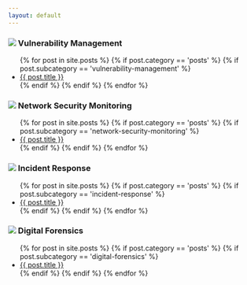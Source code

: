 ```yaml
---
layout: default
---
```


<h3><img src="{{ site.baseurl }}/assets/pt.png"> Vulnerability Management</h3>
  <ul class="posts-list">
    {% for post in site.posts %}
      {% if post.category == 'posts' %}
        {% if post.subcategory == 'vulnerability-management' %}
          <li><a href="{{ post.url | relative_url }}">{{ post.title }}</a></li>
        {% endif %}
      {% endif %}
    {% endfor %}
  </ul>

<h3><img src="{{ site.baseurl }}/assets/nsm.png"> Network Security Monitoring</h3>
  <ul class="posts-list">
    {% for post in site.posts %}
      {% if post.category == 'posts' %}
        {% if post.subcategory == 'network-security-monitoring' %}
          <li><a href="{{ post.url | relative_url }}">{{ post.title }}</a></li>
        {% endif %}
      {% endif %}
    {% endfor %}
  </ul>

<h3><img src="{{ site.baseurl }}/assets/ir.png"> Incident Response</h3>
  <ul class="posts-list">
    {% for post in site.posts %}
      {% if post.category == 'posts' %}
        {% if post.subcategory == 'incident-response' %}
          <li><a href="{{ post.url | relative_url }}">{{ post.title }}</a></li>
        {% endif %}
      {% endif %}
    {% endfor %}
  </ul>

<h3><img src="{{ site.baseurl }}/assets/df.png"> Digital Forensics</h3>
  <ul class="posts-list">
    {% for post in site.posts %}
      {% if post.category == 'posts' %}
        {% if post.subcategory == 'digital-forensics' %}
          <li><a href="{{ post.url | relative_url }}">{{ post.title }}</a></li>
        {% endif %}
      {% endif %}
    {% endfor %}
  </ul>
